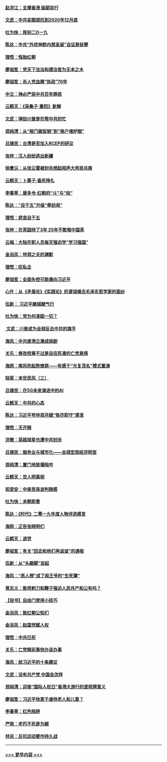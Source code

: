 #### [赵洪江：支撑香港 砥砺前行](../pages/nsc993/n11748482.md?t=12272011) 
#### [文武：中共妄图顽抗到2020年12月底](../pages/nsc993/n11748446.md?t=12272011) 
#### [吐为快：挥别二O一九](../pages/nsc993/n11748411.md?t=12272011) 
#### [陈达：中共“外扰神韵内禁圣诞”自证是妖孽](../pages/nsc993/n11748226.md?t=12272011) 
#### [理悟：怪胎红朝](../pages/nsc993/n11748206.md?t=12272011) 
#### [廖祖笙：党天下法治和德治皆为无本之木](../pages/nsc993/n11748135.md?t=12272011) 
#### [廖祖笙：杀人党血腥“执政”70年](../pages/nsc993/n11745144.md?t=12272011) 
#### [中立：神必严惩中共百年罪恶](../pages/nsc993/n11744970.md?t=12272011) 
#### [云鹤天：《采桑子‧重阳》新解](../pages/nsc993/n11744948.md?t=12272011) 
#### [文武：弹劾川普是在帮中共的忙](../pages/nsc993/n11744758.md?t=12272011) 
#### [郑纯清：从“挨门砸饭锅”到“挨户堵炉眼”](../pages/nsc993/n11744745.md?t=12272011) 
#### [吕锡民：台湾是否加入RCEP的研议](../pages/nsc993/n11744701.md?t=12272011) 
#### [张林：汉人纷纷逃出新疆](../pages/nsc993/n11743530.md?t=12272011) 
#### [徐曼沅：从张云雷被封杀想起相声大师吴兆南](../pages/nsc993/n11741816.md?t=12272011) 
#### [云鹤天：卜算子‧垂死挣扎](../pages/nsc993/n11739956.md?t=12272011) 
#### [李春草：唐多令‧红朝的“斗”与“拍”](../pages/nsc993/n11739830.md?t=12272011) 
#### [陈达：“自干五”升级“牵妨母”](../pages/nsc993/n11739724.md?t=12272011) 
#### [理悟：悲哀自干五](../pages/nsc993/n11739547.md?t=12272011) 
#### [张林：在茶园待了3年 25年不敢喝中国茶](../pages/nsc993/n11739240.md?t=12272011) 
#### [云端：大陆在职人员每天强迫学“学习强国”](../pages/nsc993/n11738735.md?t=12272011) 
#### [金浴凤：林郑之夫的渊默](../pages/nsc993/n11737735.md?t=12272011) 
#### [理悟：叹私企](../pages/nsc993/n11737715.md?t=12272011) 
#### [廖祖笙：全面失控可能袭向习近平](../pages/nsc993/n11737704.md?t=12272011) 
#### [心升：从《矛盾论》《实践论》的谬误揭去毛泽东哲学家的面纱](../pages/nsc993/n11736962.md?t=12272011) 
#### [伍新： 习近平赌城赌气行](../pages/nsc993/n11736929.md?t=12272011) 
#### [吐为快：党为何凌蹈一切？](../pages/nsc993/n11736915.md?t=12272011) 
#### [ 文武：川普成为全球反击中共的旗手](../pages/nsc993/n11736882.md?t=12272011) 
#### [海风：中共废港立澳成闹剧](../pages/nsc993/n11735857.md?t=12272011) 
#### [关乐：修改校章不过是自往死凑的亡党臭棋](../pages/nsc993/n11735097.md?t=12272011) 
#### [海网：南风吹起势燎原——有感于“光复茂名”模式重演](../pages/nsc993/n11732308.md?t=12272011) 
#### [陆客：末世民风（三）](../pages/nsc993/n11732211.md?t=12272011) 
#### [吕锡民：在5G未来演进中的AI](../pages/nsc993/n11730010.md?t=12272011) 
#### [云鹤天：中共的心态](../pages/nsc993/n11729906.md?t=12272011) 
#### [陈达：习近平夸林郑月娥“恪尽职守”感言](../pages/nsc993/n11729881.md?t=12272011) 
#### [理悟：天开眼](../pages/nsc993/n11729699.md?t=12272011) 
#### [洪微：英超球星也遭中共封杀](../pages/nsc993/n11727243.md?t=12272011) 
#### [吕锡民：服务业与城市化——全球宏观经济转型](../pages/nsc993/n11725845.md?t=12272011) 
#### [郑纯清：厦门地铁塌陷吟](../pages/nsc993/n11725813.md?t=12272011) 
#### [云鹤天：世人明真相](../pages/nsc993/n11725621.md?t=12272011) 
#### [祝君安：中美贸易谈判随感](../pages/nsc993/n11725609.md?t=12272011) 
#### [吐为快：末朝即景](../pages/nsc993/n11723365.md?t=12272011) 
#### [陈达：《时代》二零一九年度人物评选感言](../pages/nsc993/n11723337.md?t=12272011) 
#### [海网：正告张晓明们](../pages/nsc993/n11723228.md?t=12272011) 
#### [云鹤天：退党](../pages/nsc993/n11723056.md?t=12272011) 
#### [廖祖笙：有关“回去和他们再谈谈”的通报](../pages/nsc993/n11722442.md?t=12272011) 
#### [伍新：从“头踢脚”说起](../pages/nsc993/n11722429.md?t=12272011) 
#### [海风：“恶人榜”成了阎王爷的“生死簿”](../pages/nsc993/n11722272.md?t=12272011) 
#### [胥志义：能用剌刀和鞭子强迫人民共产和公有吗？](../pages/nsc993/n11720569.md?t=12272011) 
#### [【投书】自由门使用小技巧](../pages/nsc993/n11720180.md?t=12272011) 
#### [金浴凤：致红朝公知们](../pages/nsc993/n11720563.md?t=12272011) 
#### [金浴凤：赵国党赋人权](../pages/nsc993/n11720533.md?t=12272011) 
#### [理悟：中共已死](../pages/nsc993/n11720233.md?t=12272011) 
#### [关乐：亡党眼前事快办该办事](../pages/nsc993/n11719160.md?t=12272011) 
#### [海风：给习近平的十条建议](../pages/nsc993/n11717616.md?t=12272011) 
#### [文武：没有共产党 中国会怎样](../pages/nsc993/n11717584.md?t=12272011) 
#### [郑纯清：迎接“国际人权日”香港大游行的里程牌意义](../pages/nsc993/n11717417.md?t=12272011) 
#### [廖祖笙：习近平快意于虐待老人和儿童？](../pages/nsc993/n11715313.md?t=12272011) 
#### [李春草：红色陷阱](../pages/nsc993/n11715029.md?t=12272011) 
#### [严晓：老朽不死是为贼](../pages/nsc993/n11712910.md?t=12272011) 
#### [林忌：反抗运动要作持久战](../pages/nsc993/n11712623.md?t=12272011) 

----
#### [ >>> 更早内容 <<< ](../indexes/nsc993-earlier.md)
